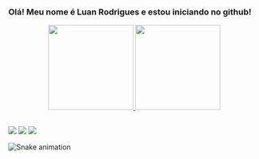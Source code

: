 ### Olá! Meu nome é Luan Rodrigues e estou iniciando no github!

<p align="center">
  <p align="center">
    <a href="https://lumaypublicidade.com/#contato">
      <img height="170vw" alt="" src="https://github-readme-stats.vercel.app/api?username=luanrods&show_icons=true&theme=ocean_dark&include_all_commits=true&count_private=true"/>
      <img height="170vw" alt="" src="https://github-readme-stats.vercel.app/api/top-langs/?username=luanrods&layout=compact&langs_count=7&bg_color=5,511,115&text_color=CCF&title_color=FCF" />
    </a>
  </p>
  
</p>

  
 ##
  
 <div> 
  <a href="https://instagram.com/luan.g.r" target="_blank"><img src="https://img.shields.io/badge/-Instagram-%23E4405F?style=for-the-badge&logo=instagram&logoColor=white" target="_blank"></a>
  <a href = "mailto:luan.garcia@outlook.com"><img src="https://img.shields.io/badge/Microsoft_Outlook-0078D4?style=for-the-badge&logo=microsoft-outlook&logoColor=white" target="_blank"></a>
  <a href="https://www.linkedin.com/in/luangr/" target="_blank"><img src="https://img.shields.io/badge/-LinkedIn-%230077B5?style=for-the-badge&logo=linkedin&logoColor=white" target="_blank"></a> 
   
![Snake animation](https://github.com/luanrods/luanrods/blob/output/github-contribution-grid-snake.svg)   
</div>
  
